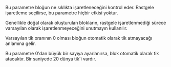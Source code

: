 Bu parametre bloğun ne sıklıkta işaretleneceğini kontrol eder. Rastgele işaretleme seçilirse, bu parametre hiçbir etkisi yoktur.

Genellikle doğal olarak oluşturulan blokların, rastgele işaretlenmediği sürece varsayılan olarak işaretlenmeyeceğini unutmayın kullanılır.

Varsayılan tik oranının 0 olması bloğun otomatik olarak tik atmayacağı anlamına gelir.

Bu parametre 0'dan büyük bir sayıya ayarlanırsa, blok otomatik olarak tik atacaktır. Bir saniyede 20 dünya tik'i vardır.